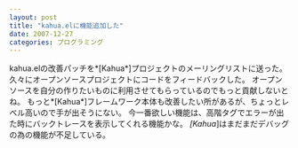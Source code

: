 ```yaml
---
layout: post
title: "kahua.elに機能追加した"
date: 2007-12-27
categories: プログラミング
---
```

kahua.elの改善パッチを*[Kahua*]プロジェクトのメーリングリストに送った。
久々にオープンソースプロジェクトにコードをフィードバックした。
オープンソースを自分の作りたいものに利用させてもらっているのでもっと貢献しないとね。
もっと*[Kahua*]フレームワーク本体も改善したい所があるが、ちょっとレベル高いので手が出そうにない。
今一番欲しい機能は、高階タグでエラーが出た時にバックトレースを表示してくれる機能かな。
*[Kahua*]はまだまだデバッグの為の機能が不足している。
